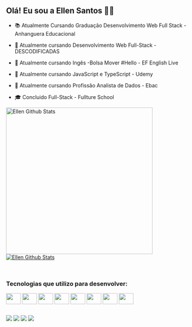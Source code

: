 ## Olá! Eu sou a Ellen Santos 👋🏾

- 📚 Atualmente Cursando Graduação Desenvolvimento Web Full Stack - Anhanguera Educacional
- 🌱 Atualmente  cursando Desenvolvimento Web Full-Stack - DESCODIFICADAS
- 🌱 Atualmente  cursando  Ingês -Bolsa Mover #Hello - EF English Live
- 🌱 Atualmente  cursando JavaScript e TypeScript - Udemy
- 🌱 Atualmente  cursando  Profissão Analista de Dados - Ebac
- :mortar_board: Concluido Full-Stack - Fullture School



  <div display="flex">
  <a href="https://github.com/Ellen-TSantos">
 <img alt="Ellen Github Stats" width="400px"
  src="https://github-readme-stats.vercel.app/api?username=Ellen-TSantos&show_icons=true&count_private=true&theme=radical&hide_border=true&bg_color=0D1117"></a>
   <a href="https://github.com/Ellen-TSantos">
 <img alt="Ellen Github Stats" src="https://github-readme-stats.vercel.app/api/top-langs/?username=Ellen-TSantos&layout=compact&theme=radical&t&hide_border=true&bg_color=0D1117"></a>
  </div>  
 <br>
   
  <h3>Tecnologias que utilizo para desenvolver:</h3>
         
   <div display= "flex">
       <img align="center" alto="Ellen-html" height="30" width="40" src="https://cdn.jsdelivr.net/gh/devicons/devicon/icons/html5/html5-original.svg">
      <img  align="center" alto="Ellen-css" height="30" width="40"  src="https://cdn.jsdelivr.net/gh/devicons/devicon/icons/css3/css3-original.svg">
      <img  align="center" alto="Ellen-javascript" height="30" width="40" src="https://cdn.jsdelivr.net/gh/devicons/devicon/icons/javascript/javascript-original.svg">
      <img align="center" alto="Ellen-typeScrip" height="30" width="40"  src="https://cdn.jsdelivr.net/gh/devicons/devicon/icons/typescript/typescript-original.svg">
      <img align="center" alto="Ellen-react" height="30" width="40"  src="https://cdn.jsdelivr.net/gh/devicons/devicon/icons/react/react-original-wordmark.svg">
      <img align="center" alto="Ellen-Git" height="30" width="40" src="https://cdn.jsdelivr.net/gh/devicons/devicon/icons/git/git-original.svg">   
      <img align="center" alto="Ellen-Git" height="30" width="40" src="https://cdn.jsdelivr.net/gh/devicons/devicon/icons/nodejs/nodejs-original.svg">
      <img align="center" alto="Ellen-Git" height="30" width="40" src="https://cdn.jsdelivr.net/gh/devicons/devicon/icons/python/python-original.svg">    
   </div>
 
     
  ##
 <div> 
  <a href = "mailto:ellentatyysousasantos@gmail.com"><img src="https://img.shields.io/badge/-Gmail-56050e?style=for-the-badge&logo=gmail&logoColor=white" target="_blank"></a>
<a href="https://www.linkedin.com/in/ellentsantos/" target="_blank"><img src="https://img.shields.io/badge/-LinkedIn-%230077B5?style=for-the-badge&logo=linkedin&logoColor=white" target="_blank"></a> 
 <a href="https://instagram.com" target="_blank"><img src="https://img.shields.io/badge/-Instagram-370c6d?style=for-the-badge&logo=instagram&logoColor=white" target="_blank"></a>
   <a href="https://www.twitch.tv/" target="_blank"><img src="https://img.shields.io/badge/Twitch-9146FF?style=for-the-badge&logo=twitch&logoColor=white" target="_blank"></a> 
</div>
 

     

     

